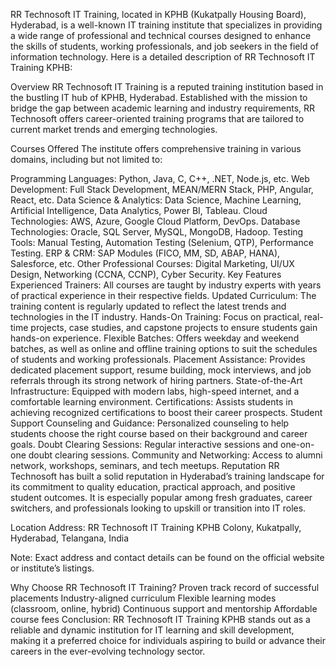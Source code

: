 RR Technosoft IT Training, located in KPHB (Kukatpally Housing Board), Hyderabad, is a well-known IT training institute that specializes in providing a wide range of professional and technical courses designed to enhance the skills of students, working professionals, and job seekers in the field of information technology. Here is a detailed description of RR Technosoft IT Training KPHB:

Overview
RR Technosoft IT Training is a reputed training institution based in the bustling IT hub of KPHB, Hyderabad. Established with the mission to bridge the gap between academic learning and industry requirements, RR Technosoft offers career-oriented training programs that are tailored to current market trends and emerging technologies.

Courses Offered
The institute offers comprehensive training in various domains, including but not limited to:

Programming Languages: Python, Java, C, C++, .NET, Node.js, etc.
Web Development: Full Stack Development, MEAN/MERN Stack, PHP, Angular, React, etc.
Data Science & Analytics: Data Science, Machine Learning, Artificial Intelligence, Data Analytics, Power BI, Tableau.
Cloud Technologies: AWS, Azure, Google Cloud Platform, DevOps.
Database Technologies: Oracle, SQL Server, MySQL, MongoDB, Hadoop.
Testing Tools: Manual Testing, Automation Testing (Selenium, QTP), Performance Testing.
ERP & CRM: SAP Modules (FICO, MM, SD, ABAP, HANA), Salesforce, etc.
Other Professional Courses: Digital Marketing, UI/UX Design, Networking (CCNA, CCNP), Cyber Security.
Key Features
Experienced Trainers: All courses are taught by industry experts with years of practical experience in their respective fields.
Updated Curriculum: The training content is regularly updated to reflect the latest trends and technologies in the IT industry.
Hands-On Training: Focus on practical, real-time projects, case studies, and capstone projects to ensure students gain hands-on experience.
Flexible Batches: Offers weekday and weekend batches, as well as online and offline training options to suit the schedules of students and working professionals.
Placement Assistance: Provides dedicated placement support, resume building, mock interviews, and job referrals through its strong network of hiring partners.
State-of-the-Art Infrastructure: Equipped with modern labs, high-speed internet, and a comfortable learning environment.
Certifications: Assists students in achieving recognized certifications to boost their career prospects.
Student Support
Counseling and Guidance: Personalized counseling to help students choose the right course based on their background and career goals.
Doubt Clearing Sessions: Regular interactive sessions and one-on-one doubt clearing sessions.
Community and Networking: Access to alumni network, workshops, seminars, and tech meetups.
Reputation
RR Technosoft has built a solid reputation in Hyderabad’s training landscape for its commitment to quality education, practical approach, and positive student outcomes. It is especially popular among fresh graduates, career switchers, and professionals looking to upskill or transition into IT roles.

Location
Address:
RR Technosoft IT Training
KPHB Colony, Kukatpally,
Hyderabad, Telangana, India

Note: Exact address and contact details can be found on the official website or institute’s listings.

Why Choose RR Technosoft IT Training?
Proven track record of successful placements
Industry-aligned curriculum
Flexible learning modes (classroom, online, hybrid)
Continuous support and mentorship
Affordable course fees
Conclusion:
RR Technosoft IT Training KPHB stands out as a reliable and dynamic institution for IT learning and skill development, making it a preferred choice for individuals aspiring to build or advance their careers in the ever-evolving technology sector.
